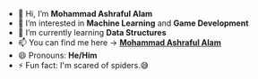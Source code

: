 - 👋 Hi, I’m **Mohammad Ashraful Alam**
- 👀 I’m interested in **Machine Learning** and **Game Development**
- 🌱 I’m currently learning **Data Structures**
- 📫 You can find me here -> **[Mohammad Ashraful Alam](https://www.linkedin.com/in/mohammad-ashraful-alam0504/)**
- 😄 Pronouns: **He/Him**
- ⚡ Fun fact: I'm scared of spiders.😅

<!---
ASHR3FAT/ASHR3FAT is a ✨ special ✨ repository because its `README.md` (this file) appears on your GitHub profile.
You can click the Preview link to take a look at your changes.
--->
